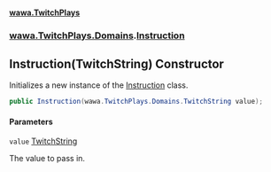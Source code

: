 #### [wawa.TwitchPlays](index.md 'index')
### [wawa.TwitchPlays.Domains](wawa.TwitchPlays.Domains.md 'wawa.TwitchPlays.Domains').[Instruction](Instruction.md 'wawa.TwitchPlays.Domains.Instruction')

## Instruction(TwitchString) Constructor

Initializes a new instance of the [Instruction](Instruction.md 'wawa.TwitchPlays.Domains.Instruction') class.

```csharp
public Instruction(wawa.TwitchPlays.Domains.TwitchString value);
```
#### Parameters

<a name='wawa.TwitchPlays.Domains.Instruction.Instruction(wawa.TwitchPlays.Domains.TwitchString).value'></a>

`value` [TwitchString](TwitchString.md 'wawa.TwitchPlays.Domains.TwitchString')

The value to pass in.